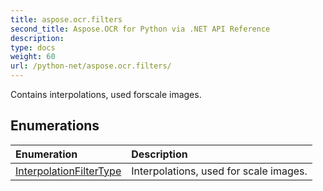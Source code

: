 ```yaml
---
title: aspose.ocr.filters
second_title: Aspose.OCR for Python via .NET API Reference
description: 
type: docs
weight: 60
url: /python-net/aspose.ocr.filters/
---
```



Contains interpolations, used forscale images.

## Enumerations
| Enumeration | Description |
| :- | :- |
|[InterpolationFilterType](/ocr/python-net/aspose.ocr.filters/interpolationfiltertype/)|Interpolations, used for scale images.|
